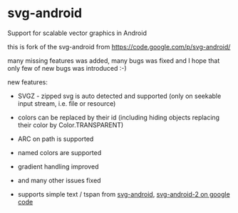 svg-android
===========

Support for scalable vector graphics in Android

this is fork of the svg-android from https://code.google.com/p/svg-android/

many missing features was added, many bugs was fixed and I hope that only few of new bugs was introduced :-)

new features:
* SVGZ - zipped svg is auto detected and supported (only on seekable input stream, i.e. file or resource)
* colors can be replaced by their id (including hiding objects replacing their color by Color.TRANSPARENT)
* ARC on path is supported
* named colors are supported
* gradient handling improved
* and many other issues fixed

* supports simple text / tspan from [svg-android](https://github.com/michaelnovakjr/svg-android), [svg-android-2 on google code](https://code.google.com/p/svg-android-2/)
